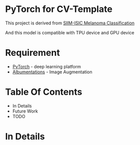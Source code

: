 # PyTorch for CV-Template


This project is derived from 
[SIIM-ISIC Melanoma Classification](https://www.kaggle.com/c/siim-isic-melanoma-classification)

And this model is compatible with TPU device and GPU device


# Requirement
* [PyTorch](https://pytorch.org/) - deep learning platform
* [Albumentations](https://albumentations.readthedocs.io/en/latest/index.html#) - Image Augmentation


# Table Of Contents
* In Details
* Future Work
* TODO


# In Details

